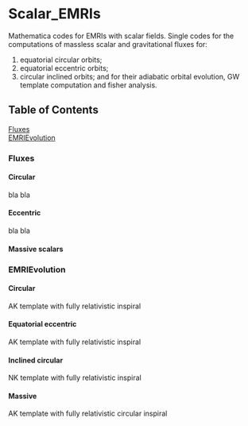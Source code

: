 # Scalar_EMRIs 
Mathematica codes for EMRIs with scalar fields. Single codes for the computations of massless scalar and gravitational fluxes for:  
1) equatorial circular orbits;
2) equatorial eccentric orbits;
3) circular inclined orbits;
and for their adiabatic orbital evolution, GW template computation and fisher analysis.  
   

## Table of Contents  
[Fluxes](#Fluxes)  
[EMRIEvolution](#EMRIEvolution)

### Fluxes
 
#### Circular
bla bla 

#### Eccentric
bla bla 

#### Massive scalars 


### EMRIEvolution 

#### Circular
AK template with fully relativistic inspiral 

#### Equatorial eccentric
AK template with fully relativistic inspiral

#### Inclined circular
NK template with fully relativistic inspiral

#### Massive
AK template with fully relativistic circular inspiral 
